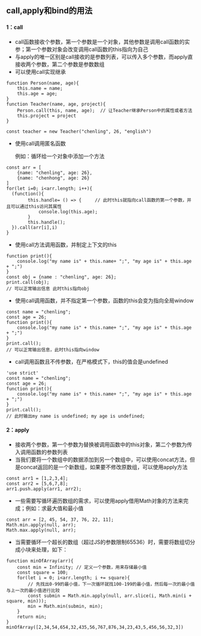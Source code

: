 ## call,apply和bind的用法

#### 1：call

- call函数接收个参数，第一个参数是一个对象，其他参数是调用call函数的实参；第一个参数对象会改变调用call函数的this指向为自己
- 与apply的唯一区别是call接收的是参数列表，可以传入多个参数，而apply直接收两个参数，第二个参数是参数数组
- 可以使用call实现继承

```
function Person(name, age){
	this.name = name;
	this.age = age;
}
function Teacher(name, age, project){
	Person.call(this, name, age);  // 让Teacher继承Person中的属性或者方法
	this.project = project
}

const teacher = new Teacher("chenling", 26, "english")
```

- 使用call调用匿名函数

  例如：循环给一个对象中添加一个方法

```
const arr = [
	{name: "chenling", age: 26},
	{name: "chenhong", age: 26}
]
for(let i=0; i<arr.length; i++){
  (function(){
		this.handle= () => {     // 此时this就指向call函数的第一个参数，并且可以通过this访问其属性
			console.log(this.age);
		}
		this.handle();
  }).call(arr[i],i)
}
```

- 使用call方法调用函数，并制定上下文的this

```
function print(){
	console.log("my name is" + this.name+ ";", "my age is" + this.age + ";")
}
const obj = {name : "chenling", age: 26};
print.call(obj);
// 可以正常输出信息 此时this指向obj
```

- 使用call调用函数，并不指定第一个参数，函数的this会变为指向全局window

```
const name = "chenling";
const age = 26;
function print(){
	console.log("my name is" + this.name+ ";", "my age is" + this.age + ";")
}
print.call();
// 可以正常输出信息，此时this指向window
```

- call调用函数且不传参数，在严格模式下，this的值会是undefined

```
'use strict'
const name = "chenling";
const age = 26;
function print(){
	console.log("my name is" + this.name+ ";", "my age is" + this.age + ";")
}
print.call();
// 此时输出my name is undefined; my age is undefined;
```

#### 2：apply

- 接收两个参数，第一个参数为替换被调用函数中的this对象，第二个参数为传入调用函数的参数列表
- 当我们要将一个数组中的数据添加到另一个数组中，可以使用concat方法，但是concat返回的是一个新数组，如果要不修改原数组，可以使用apply方法

```
const arr1 = [1,2,3,4];
const arr2 = [5,6,7,8];
arr1.push.apply(arr1, arr2);
```

- 一些需要写循环遍历数组的需求，可以使用apply借用Math对象的方法来完成；例如：求最大值和最小值

```
const arr = [2, 45, 54, 37, 76, 22, 11];
Math.min.apply(null, arr);
Math.max.apply(null, arr);
```

- 当需要循环一个超长的数组（超过JS的参数限制65536）时，需要将数组切分成小块来处理，如下：

```
function minOfArray(arr){
	const min = Infinity; // 定义一个参数，用来存储最小值
	const square = 100;
	for(let i = 0; i<arr.length; i += square){
		// 先找出0-99的最小值，下一次循环就找100-199的最小值，然后每一次的最小值与上一次的最小值进行比较
		const submin = Math.min.apply(null, arr.slice(i, Math.min(i + square, min)));
		min = Math.min(submin, min);
	}
	return min;
}
minOfArray([2,34,54,654,32,435,56,767,876,34,23,43,5,456,56,32,3])
```

